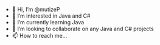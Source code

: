 - 👋 Hi, I’m @mutizeP
- 👀 I’m interested in Java and C#
- 🌱 I’m currently learning Java
- 💞️ I’m looking to collaborate on any Java and C# projects
- 📫 How to reach me...

<!---
mutizeP/mutizeP is a ✨ special ✨ repository because its `README.md` (this file) appears on your GitHub profile.
You can click the Preview link to take a look at your changes.
--->
